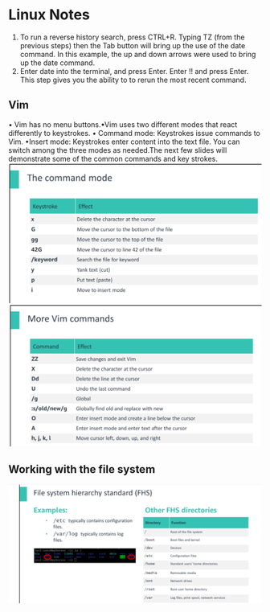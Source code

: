 # Linux Notes
1. To run a reverse history search, press CTRL+R. Typing TZ (from the previous steps) then the Tab button will bring up the use of the date command. In this example, the up and down arrows were used to bring up the date command.
2. Enter date into the terminal, and press Enter. Enter !! and press Enter. This step gives you the ability to to rerun the most recent command. 
## Vim
• Vim has no menu buttons.•Vim uses two different modes that react differently to keystrokes.
• Command mode: Keystrokes issue commands to Vim.
•Insert mode: Keystrokes enter content into the text file.
You can switch among the three modes as needed.The next few slides will demonstrate some of the common commands and key strokes.
![Alt text](/vim1.png)
![Alt text](/vim2.png)

## Working with the file system

![Alt text](/file_system.png)

